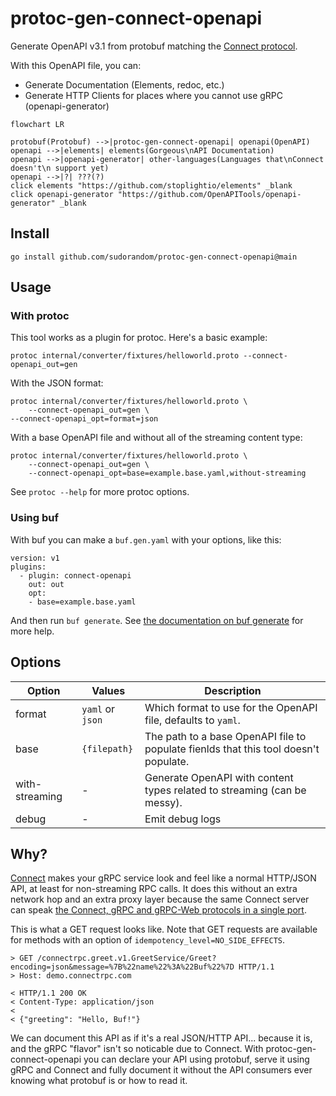 # protoc-gen-connect-openapi
Generate OpenAPI v3.1 from protobuf matching the [Connect protocol](https://connectrpc.com/docs/protocol).

With this OpenAPI file, you can:

- Generate Documentation (Elements, redoc, etc.)
- Generate HTTP Clients for places where you cannot use gRPC (openapi-generator)

```mermaid
flowchart LR

protobuf(Protobuf) -->|protoc-gen-connect-openapi| openapi(OpenAPI)
openapi -->|elements| elements(Gorgeous\nAPI Documentation)
openapi -->|openapi-generator| other-languages(Languages that\nConnect doesn't\n support yet)
openapi -->|?| ???(?)
click elements "https://github.com/stoplightio/elements" _blank
click openapi-generator "https://github.com/OpenAPITools/openapi-generator" _blank
```

## Install
```
go install github.com/sudorandom/protoc-gen-connect-openapi@main
```

## Usage
### With protoc
This tool works as a plugin for protoc. Here's a basic example:
```shell
protoc internal/converter/fixtures/helloworld.proto --connect-openapi_out=gen
```

With the JSON format:
```shell
protoc internal/converter/fixtures/helloworld.proto \
    --connect-openapi_out=gen \
--connect-openapi_opt=format=json
```

With a base OpenAPI file and without all of the streaming content type:
```shell
protoc internal/converter/fixtures/helloworld.proto \
    --connect-openapi_out=gen \
    --connect-openapi_opt=base=example.base.yaml,without-streaming
```

See `protoc --help` for more protoc options.

### Using buf
With buf you can make a `buf.gen.yaml` with your options, like this:
```
version: v1
plugins:
  - plugin: connect-openapi
    out: out
    opt:
    - base=example.base.yaml
```
And then run `buf generate`. See [the documentation on buf generate](https://buf.build/docs/reference/cli/buf/generate#usage) for more help.

## Options
| Option | Values | Description |
|---|---|---|
| format | `yaml` or `json` | Which format to use for the OpenAPI file, defaults to `yaml`. |
| base | `{filepath}` | The path to a base OpenAPI file to populate fienlds that this tool doesn't populate. |
| with-streaming | - | Generate OpenAPI with content types related to streaming (can be messy). |
| debug | - | Emit debug logs |


## Why?
[Connect](https://connectrpc.com/docs/introduction) makes your gRPC service look and feel like a normal HTTP/JSON API, at least for non-streaming RPC calls. It does this without an extra network hop and an extra proxy layer because the same Connect server can speak [the Connect, gRPC and gRPC-Web protocols in a single port](https://connectrpc.com/docs/multi-protocol).

This is what a GET request looks like. Note that GET requests are available for methods with an option of `idempotency_level=NO_SIDE_EFFECTS`.
```
> GET /connectrpc.greet.v1.GreetService/Greet?encoding=json&message=%7B%22name%22%3A%22Buf%22%7D HTTP/1.1
> Host: demo.connectrpc.com

< HTTP/1.1 200 OK
< Content-Type: application/json
<
< {"greeting": "Hello, Buf!"}
```
We can document this API as if it's a real JSON/HTTP API... because it is, and the gRPC "flavor" isn't so noticable due to Connect. With protoc-gen-connect-openapi you can declare your API using protobuf, serve it using gRPC and Connect and fully document it without the API consumers ever knowing what protobuf is or how to read it.

